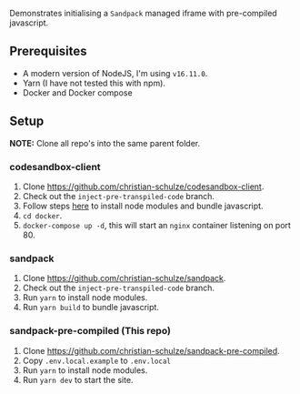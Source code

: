 Demonstrates initialising a `Sandpack` managed iframe with pre-compiled javascript.

## Prerequisites
- A modern version of NodeJS, I'm using `v16.11.0`.
- Yarn (I have not tested this with npm).
- Docker and Docker compose

## Setup

**NOTE:** Clone all repo's into the same parent folder.

### codesandbox-client
1. Clone https://github.com/christian-schulze/codesandbox-client.
2. Check out the `inject-pre-transpiled-code` branch.
3. Follow steps [here](https://sandpack.codesandbox.io/docs/advanced-usage/client#hosting-the-bundler) to install node modules and bundle javascript.
4. `cd docker`.
5. `docker-compose up -d`, this will start an `nginx` container listening on port 80.

### sandpack
1. Clone https://github.com/christian-schulze/sandpack.
2. Check out the `inject-pre-transpiled-code` branch.
3. Run `yarn` to install node modules.
4. Run `yarn build` to bundle javascript.

### sandpack-pre-compiled (This repo)
1. Clone https://github.com/christian-schulze/sandpack-pre-compiled.
2. Copy `.env.local.example` to `.env.local`
3. Run `yarn` to install node modules.
4. Run `yarn dev` to start the site.
